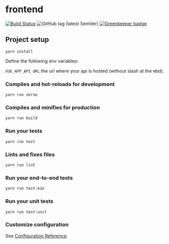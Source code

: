# frontend

[![Build Status](https://travis-ci.org/bfh-proj1-sumfrie/frontend.svg?branch=master)](https://travis-ci.org/bfh-proj1-sumfrie/frontend)
![GitHub tag (latest SemVer)](https://img.shields.io/github/tag/bfh-proj1-sumfrie/frontend.svg)
[![Greenkeeper badge](https://badges.greenkeeper.io/bfh-proj1-sumfrie/frontend.svg)](https://greenkeeper.io/)

## Project setup
```
yarn install
```

Define the following env variables: 

`VUE_APP_API_URL` the url where your api is hosted (without slash at the ebd).


### Compiles and hot-reloads for development
```
yarn run serve
```

### Compiles and minifies for production
```
yarn run build
```

### Run your tests
```
yarn run test
```

### Lints and fixes files
```
yarn run lint
```

### Run your end-to-end tests
```
yarn run test:e2e
```

### Run your unit tests
```
yarn run test:unit
```

### Customize configuration
See [Configuration Reference](https://cli.vuejs.org/config/).
